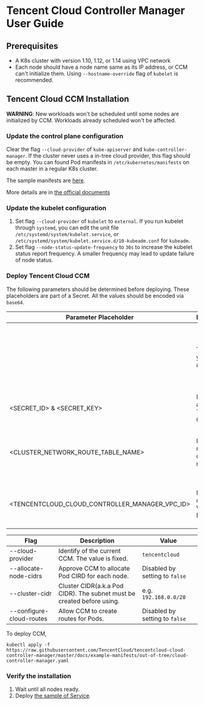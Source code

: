 # Tencent Cloud Controller Manager User Guide

## Prerequisites

* A K8s cluster with version 1.10, 1.12, or 1.14 using VPC network
* Each node should have a node name same as its IP address, or CCM can't initialize them. Using `--hostname-override` flag of `kubelet` is recommended.

## Tencent Cloud CCM Installation

**WARNING**: New workloads won't be scheduled until some nodes are initialized by CCM. Workloads already scheduled won't be affected.

### Update the control plane configuration

Clear the flag `--cloud-provider` of `kube-apiserver` and `kube-controller-manager`. If the cluster never uses a in-tree cloud provider, this flag should be empty. You can found Pod manifests in `/etc/kubernetes/manifests` on each master in a regular K8s cluster.

The sample manifests are [here](https://raw.githubusercontent.com/TencentCloud/tencentcloud-cloud-controller-manager/master/docs/example-manifests/out-of-tree/kube-apiserver.yaml).

More details are in [the official documents](https://kubernetes.io/docs/tasks/administer-cluster/running-cloud-controller/#running-cloud-controller-manager)

### Update the kubelet configuration

1. Set flag `--cloud-provider` of `kubelet` to `external`. If you run kubelet through `systemd`, you can edit the unit file `/etc/systemd/system/kubelet.service`, or `/etc/systemd/system/kubelet.service.d/10-kubeadm.conf` for `kubeadm`.
2. Set flag `--node-status-update-frequency` to `30s` to increase the kubelet status report frequency. A smaller frequency may lead to update failure of node status. 

### Deploy Tencent Cloud CCM

The following parameters should be determined before deploying. These placeholders are part of a Secret. All the values should be encoded via `base64`.

| Parameter Placeholder | Description | Value |
| ---- | ---- | ---- |
| <REGION> | The region your CVMs assisted | All region IDs(with a prefix `ap-`) could be found in section `Region List` of the [document](https://intl.cloud.tencent.com/document/api/213/31574) |
| <SECRET_ID> & <SECRET_KEY> | Identity to access the Tencent Cloud API | Following the [document](https://intl.cloud.tencent.com/document/product/598/34228) |
| <CLUSTER_NETWORK_ROUTE_TABLE_NAME> | ID of the route table of Pod network | It can be found on [TencentCloud Route Console](https://console.cloud.tencent.com/vpc/route) , usually has a prefix `rtb-`. |
| <TENCENTCLOUD_CLOUD_CONTROLLER_MANAGER_VPC_ID> | ID of the current VPC Network | It can be found on [TencentCloud VPC Console](https://console.cloud.tencent.com/vpc/vpc) , usually has a prefix `vpc-`. |


| Flag | Description | Value |
| ---- | ---- | ---- |
| --cloud-provider | Identify of the current CCM. The value is fixed. | `tencentcloud` |
| --allocate-node-cidrs | Approve CCM to allocate Pod CIRD for each node. | Disabled by setting to `false` |
| --cluster-cidr | Cluster CIDR(a.k.a Pod CIDR). The subnet must be created before using. | e.g. `192.168.0.0/20` |
| --configure-cloud-routes | Allow CCM to create routes for Pods. | Disabled by setting to `false` |


To deploy CCM,
```shell script
kubectl apply -f https://raw.githubusercontent.com/TencentCloud/tencentcloud-cloud-controller-manager/master/docs/example-manifests/out-of-tree/cloud-controller-manager.yaml
```

### Verify the installation

1. Wait until all nodes ready.
2. Deploy [the sample of Service](https://github.com/TencentCloud/tencentcloud-cloud-controller-manager/blob/master/docs/resources/service/README.md).
